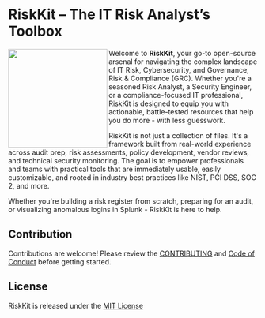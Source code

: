 # RiskKit – The IT Risk Analyst’s Toolbox

<img src="https://github.com/user-attachments/assets/b2dec633-fcc6-48df-87b9-9031c19bcc92" width="200" align="left">

Welcome to **RiskKit**, your go-to open-source arsenal for navigating the complex landscape of IT Risk, Cybersecurity, and Governance, Risk & Compliance (GRC). Whether you're a seasoned Risk Analyst, a Security Engineer, or a compliance-focused IT professional, RiskKit is designed to equip you with actionable, battle-tested resources that help you do more - with less guesswork.

RiskKit is not just a collection of files. It's a framework built from real-world experience across audit prep, risk assessments, policy development, vendor reviews, and technical security monitoring. The goal is to empower professionals and teams with practical tools that are immediately usable, easily customizable, and rooted in industry best practices like NIST, PCI DSS, SOC 2, and more.

Whether you're building a risk register from scratch, preparing for an audit, or visualizing anomalous logins in Splunk - RiskKit is here to help.

## Contribution

Contributions are welcome! Please review the [CONTRIBUTING](CONTRIBUTING.md) and [Code of Conduct](CODE_OF_CONDUCT.md) before getting started.

## License

RiskKit is released under the [MIT License](LICENSE.md)
